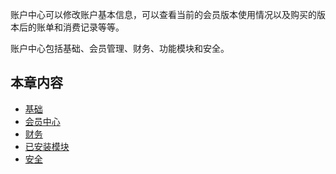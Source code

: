 账户中心可以修改账户基本信息，可以查看当前的会员版本使用情况以及购买的版本后的账单和消费记录等等。

账户中心包括基础、会员管理、财务、功能模块和安全。

## 本章内容
* [基础](4-2-1基础.md)
* [会员中心](4-2-2会员中心.md)
* [财务](4-2-3财务.md)
* [已安装模块](4-2-4已安装模块.md)
* [安全](4-2-5安全.md)